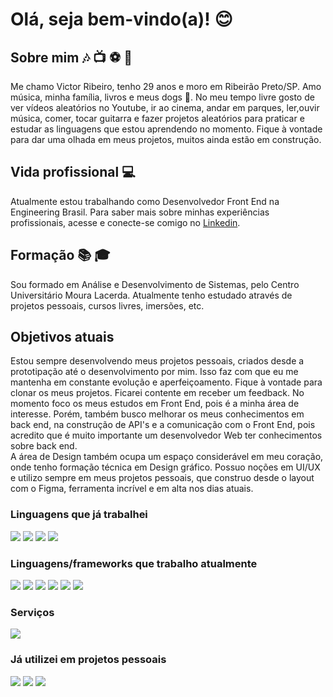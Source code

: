 # Olá, seja bem-vindo(a)! :blush:

## Sobre mim :notes: :tv: :soccer: :guitar:

Me chamo Victor Ribeiro, tenho 29 anos e moro em Ribeirão Preto/SP. Amo música, minha família, livros e meus dogs :dog:.
No meu tempo livre gosto de ver vídeos aleatórios no Youtube, ir ao cinema, andar em parques, ler,ouvir música, comer, tocar guitarra e fazer projetos aleatórios para praticar e estudar as linguagens que estou aprendendo no momento. Fique à vontade para dar uma olhada em meus projetos, muitos ainda estão em construção.

## Vida profissional :computer: 
Atualmente estou trabalhando como Desenvolvedor Front End na Engineering Brasil. Para saber mais sobre minhas experiências profissionais, acesse e conecte-se comigo no [Linkedin](https://www.linkedin.com/in/victor-ribeiro4231/). 

## Formação :books: :mortar_board:
Sou formado em Análise e Desenvolvimento de Sistemas, pelo Centro Universitário Moura Lacerda. Atualmente tenho estudado através de projetos pessoais, cursos livres, imersões, etc.

## Objetivos atuais
Estou sempre desenvolvendo meus projetos pessoais, criados desde a prototipação até o desenvolvimento por mim. Isso faz com que eu me mantenha em constante evolução e aperfeiçoamento. Fique à vontade para clonar os meus projetos. Ficarei contente em receber um feedback.
No momento foco os meus estudos em Front End, pois é a minha área de interesse. Porém, também busco melhorar os meus conhecimentos em back end, na construção de API's e a comunicação com o Front End, pois acredito que é muito importante um desenvolvedor Web ter conhecimentos sobre back end.  
A área de Design também ocupa um espaço considerável em meu coração, onde tenho formação técnica em Design gráfico. Possuo noções em UI/UX e utilizo sempre em meus projetos pessoais, que construo desde o layout com o Figma, ferramenta incrível e em alta nos dias atuais.

### Linguagens que já trabalhei
![](https://img.shields.io/badge/HTML5-E34F26?style=for-the-badge&logo=html5&logoColor=white)
![](https://img.shields.io/badge/CSS3-1572B6?style=for-the-badge&logo=css3&logoColor=white)
![](https://img.shields.io/badge/JavaScript-F7DF1E?style=for-the-badge&logo=javascript&logoColor=black)
![](https://img.shields.io/badge/PHP-777BB4?style=for-the-badge&logo=php&logoColor=white)

### Linguagens/frameworks que trabalho atualmente
![](https://img.shields.io/badge/C%23-239120?style=for-the-badge&logo=c-sharp&logoColor=white)
![](https://img.shields.io/badge/Angular-DD0031?style=for-the-badge&logo=angular&logoColor=white) 
![](https://img.shields.io/badge/AngularJS-E23237?style=for-the-badge&logo=angularjs&logoColor=white)
![](https://img.shields.io/badge/TypeScript-007ACC?style=for-the-badge&logo=typescript&logoColor=white)
![](https://img.shields.io/badge/Bootstrap-563D7C?style=for-the-badge&logo=bootstrap&logoColor=white)
![](https://img.shields.io/badge/GIT-E44C30?style=for-the-badge&logo=git&logoColor=white)

### Serviços
![](https://img.shields.io/badge/Microsoft_Azure-0089D6?style=for-the-badge&logo=microsoft-azure&logoColor=white)

### Já utilizei em projetos pessoais
![](https://img.shields.io/badge/Tailwind_CSS-38B2AC?style=for-the-badge&logo=tailwind-css&logoColor=white)
![](https://img.shields.io/badge/Bootstrap-563D7C?style=for-the-badge&logo=bootstrap&logoColor=white)
![](https://img.shields.io/badge/Netlify-00C7B7?style=for-the-badge&logo=netlify&logoColor=white)
